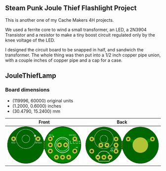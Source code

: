 ## Steam Punk Joule Thief Flashlight Project

This is another one of my Cache Makers 4H projects. 

We used a ferrite core to wind a small transformer, an LED, a 2N3904 Transistor and a resistor to make a tiny boost circuit regulated only by the knee voltage of the LED. 

I designed the circuit board to be snapped in half, and sandwich the transformer. The whole thing was then put into a 1/2 inch copper pipe union, with a couple inches of copper pipe and a cap for a case. 


## JouleThiefLamp 


### Board dimensions

* (119996, 60000) original units
* (1.2000, 0.6000) inches
* (30.4790, 15.2400) mm



| Front | Back |
| --- | --- |
| ![Front](JouleThiefLamp.png) | ![Back](JouleThiefLamp_back.png) |


